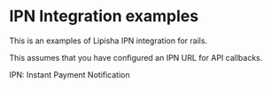 # IPN Integration examples


This is an examples of Lipisha IPN integration for rails.

This assumes that you have configured an IPN URL for API callbacks.

IPN: Instant Payment Notification
